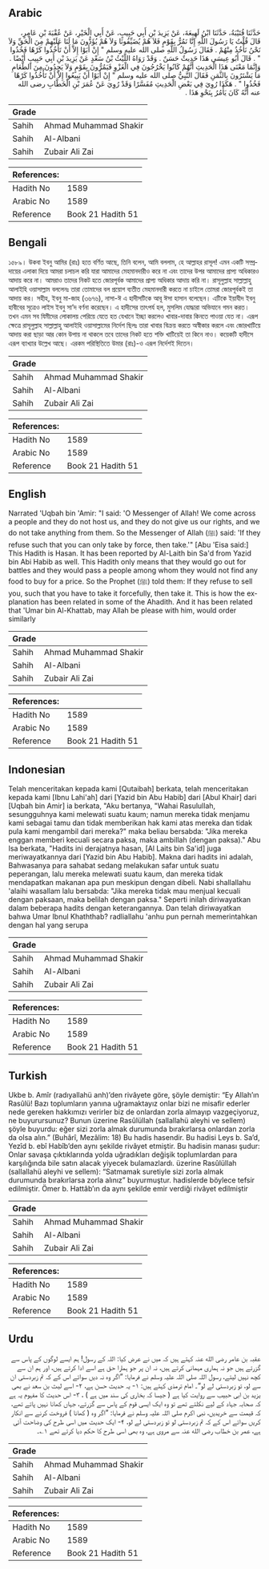 ## Arabic


<div dir="rtl" lang="ar" style={{fontSize:'larger',backgroundColor:'#f8f9fa',padding:20}}>
حَدَّثَنَا قُتَيْبَةُ، حَدَّثَنَا ابْنُ لَهِيعَةَ، عَنْ يَزِيدَ بْنِ أَبِي حَبِيبٍ، عَنْ أَبِي الْخَيْرِ، عَنْ عُقْبَةَ بْنِ عَامِرٍ، قَالَ قُلْتُ يَا رَسُولَ اللَّهِ إِنَّا نَمُرُّ بِقَوْمٍ فَلاَ هُمْ يُضَيِّفُونَا وَلاَ هُمْ يُؤَدُّونَ مَا لَنَا عَلَيْهِمْ مِنَ الْحَقِّ وَلاَ نَحْنُ نَأْخُذُ مِنْهُمْ ‏.‏ فَقَالَ رَسُولُ اللَّهِ صلى الله عليه وسلم ‏"‏ إِنْ أَبَوْا إِلاَّ أَنْ تَأْخُذُوا كَرْهًا فَخُذُوا ‏"‏ ‏.‏ قَالَ أَبُو عِيسَى هَذَا حَدِيثٌ حَسَنٌ ‏.‏ وَقَدْ رَوَاهُ اللَّيْثُ بْنُ سَعْدٍ عَنْ يَزِيدَ بْنِ أَبِي حَبِيبٍ أَيْضًا ‏.‏ وَإِنَّمَا مَعْنَى هَذَا الْحَدِيثِ أَنَّهُمْ كَانُوا يَخْرُجُونَ فِي الْغَزْوِ فَيَمُرُّونَ بِقَوْمٍ وَلاَ يَجِدُونَ مِنَ الطَّعَامِ مَا يَشْتَرُونَ بِالثَّمَنِ فَقَالَ النَّبِيُّ صلى الله عليه وسلم ‏"‏ إِنْ أَبَوْا أَنْ يَبِيعُوا إِلاَّ أَنْ تَأْخُذُوا كَرْهًا فَخُذُوا ‏"‏ ‏.‏ هَكَذَا رُوِيَ فِي بَعْضِ الْحَدِيثِ مُفَسَّرًا وَقَدْ رُوِيَ عَنْ عُمَرَ بْنِ الْخَطَّابِ رضى الله عنه أَنَّهُ كَانَ يَأْمُرُ بِنَحْوِ هَذَا ‏.‏
</div>
<div style={{backgroundColor:'#f8f9fa',padding:20, marginBottom: 10}}><table> <thead> <tr> <th>Grade</th> <th></th> </tr> </thead> <tbody> <tr><td>Sahih</td><td>Ahmad Muhammad Shakir</td></tr><tr><td>Sahih</td><td>Al-Albani</td></tr><tr><td>Sahih</td><td>Zubair Ali Zai</td></tr></tbody></table><table> <thead> <tr> <th>References:</th> <th></th> </tr> </thead> <tbody><tr><td>Hadith No</td><td>1589</td></tr><tr><td>Arabic No</td><td>1589</td></tr><tr><td>Reference</td><td>Book 21 Hadith 51</td></tr></tbody></table></div>

## Bengali


<div dir="ltr" lang="bn" style={{fontSize:'larger',backgroundColor:'#f8f9fa',padding:20}}>
১৫৮৯। উকবা ইবনু আমির (রাঃ) হতে বর্ণিত আছে, তিনি বলেন, আমি বললাম, হে আল্লাহর রাসূল! এমন একটি সম্প্রদায়ের এলাকা দিয়ে আমরা চলাচল করি যারা আমাদের মেহমানদারীও করে না এবং তাদের উপর আমাদের প্রাপ্য অধিকারও আদায় করে না। আমরাও তাদের নিকট হতে জোরপূর্বক আমাদের প্রাপ্য অধিকার আদায় করি না। রাসূলুল্লাহ সাল্লাল্লাহু আলাইহি ওয়াসাল্লাম বললেনঃ তারা তোমাদের বল প্রয়োগ ব্যতীত মেহমানদারী করতে না চাইলে তোমরা জোরপূর্বকই তা আদায় কর। সহীহ, ইবনু মা-জাহ (৩৬৭৬), নাসা-ঈ এ হাদীসটিকে আবূ ঈসা হাসান বলেছেন। এটিকে ইয়াযীদ ইবনু হাবীবের সূত্রেও লাইস ইবনু সা’দ বর্ণনা করেছেন। এ হাদীসের তাৎপর্য হল, মুসলিম যোদ্ধারা অভিযানে গমন করত। তখন এমন সব যিমীদের লোকালয় পেরিয়ে যেতে হত যেখানে ইচ্ছা করলেও খাবার-দাবার কিনতে পাওয়া যেত না। এরূপ ক্ষেত্রে রাসূলুল্লাহ সাল্লাল্লাহু আলাইহি ওয়াসাল্লামের নির্দেশ ছিলঃ তারা খাবার বিক্রয় করতে অস্বীকার করলে এবং জোরখাটিয়ে আদায় করা ছাড়া আর কোন উপায় না থাকলে তবে তাদের নিকট হতে শক্তি খাটিয়েই তা কিনে নাও। কয়েকটি হাদীসে এরূপ ব্যাখ্যার উল্লেখ আছে। এরকম পরিস্থিতিতে উমার (রাঃ)-ও এরূপ নির্দেশই দিতেন।
</div>
<div style={{backgroundColor:'#f8f9fa',padding:20, marginBottom: 10}}><table> <thead> <tr> <th>Grade</th> <th></th> </tr> </thead> <tbody> <tr><td>Sahih</td><td>Ahmad Muhammad Shakir</td></tr><tr><td>Sahih</td><td>Al-Albani</td></tr><tr><td>Sahih</td><td>Zubair Ali Zai</td></tr></tbody></table><table> <thead> <tr> <th>References:</th> <th></th> </tr> </thead> <tbody><tr><td>Hadith No</td><td>1589</td></tr><tr><td>Arabic No</td><td>1589</td></tr><tr><td>Reference</td><td>Book 21 Hadith 51</td></tr></tbody></table></div>

## English


<div dir="ltr" lang="en" style={{fontSize:'larger',backgroundColor:'#f8f9fa',padding:20}}>
Narrated 'Uqbah bin 'Amir: "I said: 'O Messenger of Allah! We come across a people and they do not host us, and they do not give us our rights, and we do not take anything from them. So the Messenger of Allah (ﷺ) said: 'If they refuse such that you can only take by force, then take.'" [Abu 'Eisa said:] This Hadith is Hasan. It has been reported by Al-Laith bin Sa'd from Yazid bin Abi Habib as well. This Hadith only means that they would go out for battles and they would pass a people among whom they would not find any food to buy for a price. So the Prophet (ﷺ) told them: If they refuse to sell you, such that you have to take it forcefully, then take it. This is how the explanation has been related in some of the Ahadith. And it has been related that 'Umar bin Al-Khattab, may Allah be please with him, would order similarly
</div>
<div style={{backgroundColor:'#f8f9fa',padding:20, marginBottom: 10}}><table> <thead> <tr> <th>Grade</th> <th></th> </tr> </thead> <tbody> <tr><td>Sahih</td><td>Ahmad Muhammad Shakir</td></tr><tr><td>Sahih</td><td>Al-Albani</td></tr><tr><td>Sahih</td><td>Zubair Ali Zai</td></tr></tbody></table><table> <thead> <tr> <th>References:</th> <th></th> </tr> </thead> <tbody><tr><td>Hadith No</td><td>1589</td></tr><tr><td>Arabic No</td><td>1589</td></tr><tr><td>Reference</td><td>Book 21 Hadith 51</td></tr></tbody></table></div>

## Indonesian


<div dir="ltr" lang="id" style={{fontSize:'larger',backgroundColor:'#f8f9fa',padding:20}}>
Telah menceritakan kepada kami [Qutaibah] berkata, telah menceritakan kepada kami [Ibnu Lahi'ah] dari [Yazid bin Abu Habib] dari [Abul Khair] dari [Uqbah bin Amir] ia berkata, "Aku bertanya, "Wahai Rasulullah, sesungguhnya kami melewati suatu kaum; namun mereka tidak menjamu kami sebagai tamu dan tidak memberikan hak kami atas mereka dan tidak pula kami mengambil dari mereka?" maka beliau bersabda: "Jika mereka enggan memberi kecuali secara paksa, maka ambillah (dengan paksa)." Abu Isa berkata, "Hadits ini derajatnya hasan, [Al Laits bin Sa'id] juga meriwayatkannya dari [Yazid bin Abu Habib]. Makna dari hadits ini adalah, Bahwasanya para sahabat sedang melakukan safar untuk suatu peperangan, lalu mereka melewati suatu kaum, dan mereka tidak mendapatkan makanan apa pun meskipun dengan dibeli. Nabi shallallahu 'alaihi wasallam lalu bersabda: "Jika mereka tidak mau menjual kecuali dengan paksaan, maka belilah dengan paksa." Seperti inilah diriwayatkan dalam beberapa hadits dengan keterangannya. Dan telah diriwayatkan bahwa Umar Ibnul Khaththab? radliallahu 'anhu pun pernah memerintahkan dengan hal yang serupa
</div>
<div style={{backgroundColor:'#f8f9fa',padding:20, marginBottom: 10}}><table> <thead> <tr> <th>Grade</th> <th></th> </tr> </thead> <tbody> <tr><td>Sahih</td><td>Ahmad Muhammad Shakir</td></tr><tr><td>Sahih</td><td>Al-Albani</td></tr><tr><td>Sahih</td><td>Zubair Ali Zai</td></tr></tbody></table><table> <thead> <tr> <th>References:</th> <th></th> </tr> </thead> <tbody><tr><td>Hadith No</td><td>1589</td></tr><tr><td>Arabic No</td><td>1589</td></tr><tr><td>Reference</td><td>Book 21 Hadith 51</td></tr></tbody></table></div>

## Turkish


<div dir="ltr" lang="tr" style={{fontSize:'larger',backgroundColor:'#f8f9fa',padding:20}}>
Ukbe b. Amîr (radıyallahü anh)’den rivâyete göre, şöyle demiştir: “Ey Allah’ın Rasûlü! Bazı toplumların yanına uğramaktayız onlar bizi ne misafir ederler nede gereken hakkımızı verirler biz de onlardan zorla almayıp vazgeçiyoruz, ne buyurursunuz? Bunun üzerine Rasûlüllah (sallallahü aleyhi ve sellem) şöyle buyurdu: eğer sizi zorla almak durumunda bırakırlarsa onlardan zorla da olsa alın.” (Buhârî, Mezâlim: 18) Bu hadis hasendir. Bu hadisi Leys b. Sa’d, Yezîd b. ebî Habîb’den aynı şekilde rivâyet etmiştir. Bu hadisin manası şudur: Onlar savaşa çıktıklarında yolda uğradıkları değişik toplumlardan para karşılığında bile satın alacak yiyecek bulamazlardı. üzerine Rasûlüllah (sallallahü aleyhi ve sellem): “Satmamak suretiyle sizi zorla almak durumunda bırakırlarsa zorla alınız” buyurmuştur. hadislerde böylece tefsir edilmiştir. Ömer b. Hattâb’ın da aynı şekilde emir verdiği rivâyet edilmiştir
</div>
<div style={{backgroundColor:'#f8f9fa',padding:20, marginBottom: 10}}><table> <thead> <tr> <th>Grade</th> <th></th> </tr> </thead> <tbody> <tr><td>Sahih</td><td>Ahmad Muhammad Shakir</td></tr><tr><td>Sahih</td><td>Al-Albani</td></tr><tr><td>Sahih</td><td>Zubair Ali Zai</td></tr></tbody></table><table> <thead> <tr> <th>References:</th> <th></th> </tr> </thead> <tbody><tr><td>Hadith No</td><td>1589</td></tr><tr><td>Arabic No</td><td>1589</td></tr><tr><td>Reference</td><td>Book 21 Hadith 51</td></tr></tbody></table></div>

## Urdu


<div dir="rtl" lang="ur" style={{fontSize:'larger',backgroundColor:'#f8f9fa',padding:20}}>
عقبہ بن عامر رضی الله عنہ کہتے ہیں کہ میں نے عرض کیا: اللہ کے رسول! ہم ایسے لوگوں کے پاس سے گزرتے ہیں جو نہ ہماری مہمانی کرتے ہیں، نہ ان پر جو ہمارا حق ہے اسے ادا کرتے ہیں، اور ہم ان سے کچھ نہیں لیتے، رسول اللہ صلی اللہ علیہ وسلم نے فرمایا: ”اگر وہ نہ دیں سوائے اس کے کہ تم زبردستی ان سے لو، تو زبردستی لے لو“۔ امام ترمذی کہتے ہیں: ۱- یہ حدیث حسن ہے، ۲- اسے لیث بن سعد نے بھی یزید بن ابی حبیب سے روایت کیا ہے ( جیسا کہ بخاری کی سند میں ہے ) ، ۳- اس حدیث کا مفہوم یہ ہے کہ صحابہ جہاد کے لیے نکلتے تھے تو وہ ایک ایسی قوم کے پاس سے گزرتے، جہاں کھانا نہیں پاتے تھے، کہ قیمت سے خریدیں، نبی اکرم صلی اللہ علیہ وسلم نے فرمایا: ”اگر وہ ( کھانا ) فروخت کرنے سے انکار کریں سوائے اس کے کہ تم زبردستی لو تو زبردستی لے لو، ۴- ایک حدیث میں اسی طرح کی وضاحت آئی ہے، عمر بن خطاب رضی الله عنہ سے مروی ہے، وہ بھی اسی طرح کا حکم دیا کرتے تھے ۱؎۔
</div>
<div style={{backgroundColor:'#f8f9fa',padding:20, marginBottom: 10}}><table> <thead> <tr> <th>Grade</th> <th></th> </tr> </thead> <tbody> <tr><td>Sahih</td><td>Ahmad Muhammad Shakir</td></tr><tr><td>Sahih</td><td>Al-Albani</td></tr><tr><td>Sahih</td><td>Zubair Ali Zai</td></tr></tbody></table><table> <thead> <tr> <th>References:</th> <th></th> </tr> </thead> <tbody><tr><td>Hadith No</td><td>1589</td></tr><tr><td>Arabic No</td><td>1589</td></tr><tr><td>Reference</td><td>Book 21 Hadith 51</td></tr></tbody></table></div>